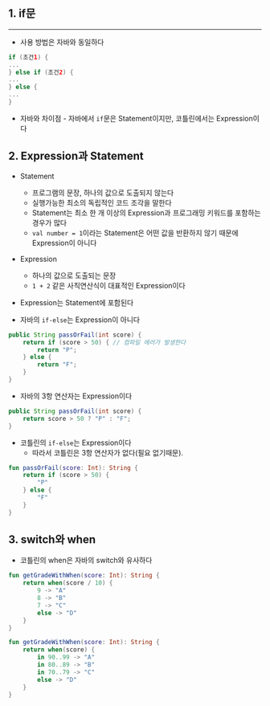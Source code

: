 ## 1. if문
---
- 사용 방법은 자바와 동일하다
```Kotlin
if (조건1) {
...
} else if (조건2) {
...
} else {
...
}
```
- 자바와 차이점
		- 자바에서 `if`문은 Statement이지만, 코틀린에서는 Expression이다

## 2. Expression과 Statement
- Statement
	- 프로그램의 문장, 하나의 값으로 도출되지 않는다
	- 실행가능한 최소의 독립적인 코드 조각을 말한다
	- Statement는 최소 한 개 이상의 Expression과 프로그래밍 키워드를 포함하는 경우가 많다
	- `val number = 1`이라는 Statement은 어떤 값을 반환하지 않기 때문에 Expression이 아니다
- Expression
	- 하나의 값으로 도출되는 문장
	- `1 + 2` 같은 사칙연산식이 대표적인 Expression이다
- Expression는 Statement에 포함된다

- 자바의 `if-else`는 Expression이 아니다
```Java
public String passOrFail(int score) {
	return if (score > 50) { // 컴파일 에러가 발생한다
		return "P";
	} else {
		return "F";
	}
}
```
- 자바의 3항 연산자는 Expression이다
```Java
public String passOrFail(int score) {
	return score > 50 ? "P" : "F";
}
```

- 코틀린의 `if-else`는 Expression이다
	- 따라서 코틀린은 3항 연산자가 없다(필요 없기때문).
```Kotlin
fun passOrFail(score: Int): String {
	return if (score > 50) {
		"P"
	} else {
		"F"
	}
}
```


## 3. switch와 when
- 코틀린의 when은 자바의 switch와 유사하다
```Kotlin
fun getGradeWithWhen(score: Int): String {
	return when(score / 10) {
		9 -> "A"
		8 -> "B"
		7 -> "C"
		else -> "D"
	}
}

fun getGradeWithWhen(score: Int): String {
	return when(score) {
		in 90..99 -> "A"
		in 80..89 -> "B"
		in 70..79 -> "C"
		else -> "D"
	}
}
```
